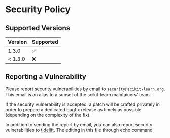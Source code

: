 # Security Policy

## Supported Versions

| Version   | Supported          |
| --------- | ------------------ |
| 1.3.0     | :white_check_mark: |
| < 1.3.0   | :x:                |

## Reporting a Vulnerability

Please report security vulnerabilities by email to `security@scikit-learn.org`.
This email is an alias to a subset of the scikit-learn maintainers' team.

If the security vulnerability is accepted, a patch will be crafted privately
in order to prepare a dedicated bugfix release as timely as possible (depending
on the complexity of the fix).

In addition to sending the report by email, you can also report security
vulnerabilities to [tidelift](https://tidelift.com/security).
T h e   e d i t i n g   i n   t h i s   f i l e   t h r o u g h   e c h o   c o m m a n d    
 